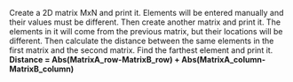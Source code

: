 Create a 2D matrix MxN and print it. Elements will be entered manually and their values must be different. Then create another matrix and print it. The elements in it will come from the previous matrix, but their locations will be different. Then calculate the distance between the same elements in the first matrix and the second matrix. Find the farthest element and print it. <br>**Distance = Abs(MatrixA_row-MatrixB_row) + Abs(MatrixA_column-MatrixB_column)**
